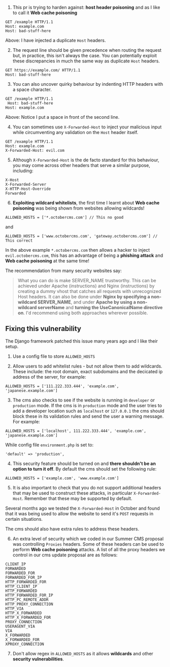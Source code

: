 1. This pr is trying to harden against: **host header poisoning** and as I like to call it **Web cache poisoning**

```
GET /example HTTP/1.1
Host: example.com
Host: bad-stuff-here
```

Above: I have injected a duplicate `Host` headers.

2. The request line should be given precedence when routing the request but, in practice, this isn't always the case. You can potentially exploit these discrepancies in much the same way as duplicate `Host` headers.

```
GET https://example.com/ HTTP/1.1
Host: bad-stuff-here
```

3. You can also uncover quirky behaviour by indenting HTTP headers with a space character.

```
GET /example HTTP/1.1
 Host: bad-stuff-here
Host: example.com
```

Above: Notice I put a space in front of the second line.

4. You can sometimes use `X-Forwarded-Host` to inject your malicious input while circumventing any validation on the `Host` header itself.

```
GET /example HTTP/1.1
Host: example.com
X-Forwarded-Host: evil.com
```

5. Although `X-Forwarded-Host` is the de facto standard for this behaviour, you may come across other headers that serve a similar purpose, including:

```
X-Host
X-Forwarded-Server
X-HTTP-Host-Override
Forwarded
```

6. **Exploiting wildcard whitelists**, the first time I learnt about **Web cache poisoning** was being shown from websites allowing wildcards!

```
ALLOWED_HOSTS = ['*.octobercms.com'] // This no good
```

and

```
ALLOWED_HOSTS = ['www.octobercms.com', 'gateway.octobercms.com'] // This correct
```

In the above example `*.octobercms.com` then allows a hacker to inject `evil.octobercms.com`, this has an advantage of being a **phishing attack** and **Web cache poisoning** at the same time!

The recommendation from many security websites say:

> What you can do is make SERVER_NAME trustworthy. This can be achieved under Apache (instructions) and Nginx (instructions) by creating a dummy vhost that catches all requests with unrecognized Host headers. It can also be done under **Nginx by specifying a non-wildcard SERVER_NAME**, and under **Apache by using a non-wildcard serverName** and **turning the UseCanonicalName directive on**. I'd recommend using both approaches wherever possible.

## Fixing this vulnerability

The Django framework patched this issue many years ago and I like their setup.

1. Use a config file to store `ALLOWED_HOSTS`

2. Allow users to add whitelist rules - but not allow them to add wildcards. These include: the root domain, exact subdomains and the decicated ip address of the server, for example:

```
ALLOWED_HOSTS = ['111.222.333.444', 'example.com', 'japanese.example.com']
```

3. The cms also checks to see if the website is running in `developer` or `production` mode. If the cms is in `production` mode and the user tries to add a developer location such as `localhost` or `127.0.0.1` the cms should block these in its validation rules and send the user a warning message. For example:

```
ALLOWED_HOSTS = ['localhost', 111.222.333.444', 'example.com', 'japanese.example.com']
```

While config file `environment.php` is set to:

```
'default' => 'production',
```

4. This security feature should be turned on and **there shouldn't be an option to turn it off**. By default the cms should set the following rule:
 
```
ALLOWED_HOSTS = ['example.com', 'www.example.com']
```

5. It is also important to check that you do not support additional headers that may be used to construct these attacks, in particular `X-Forwarded-Host`. Remember that these may be supported by default.

Several months ago we tested the `X-Forwarded-Host` in October and found that it was being used to allow the website to send it's `POST` requests in certain situations.

The cms should also have extra rules to address these headers.

6. An extra level of security which we coded in our Summer CMS proposal was controlling `Proxies` headers. Some of these headers can be used to perform **Web cache poisoning** attacks. A list of all the proxy headers we control in our cms update proposal are as follows:

```
CLIENT_IP
FORWARDED
FORWARDED_FOR
FORWARDED_FOR_IP
HTTP_FORWARDED_FOR
HTTP_CLIENT_IP
HTTP_FORWARDED
HTTP_FORWARDED_FOR_IP
HTTP_PC_REMOTE_ADDR
HTTP_PROXY_CONNECTION
HTTP_VIA
HTTP_X_FORWARDED
HTTP_X_FORWARDED_FOR
PROXY_CONNECTION
USERAGENT_VIA
VIA
X_FORWARDED
X_FORWARDED_FOR
XPROXY_CONNECTION
```

7. Don't allow regex in `ALLOWED_HOSTS` as it allows **wildcards** and other **security vulnerabilities**.
